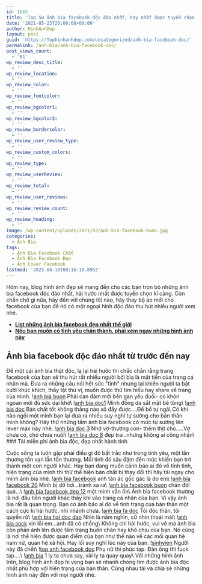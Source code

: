 ```yaml
---
id: 1665
title: 'Top 50 ảnh bìa facebook độc đáo nhất, hay nhất được tuyển chọn 2021'
date: '2021-05-23T20:00:08+00:00'
author: HinhAnhDep
layout: post
guid: 'https://Tophinhanhdep.com/uncategorized/anh-bia-facebook-doc/'
permalink: /anh-bia/anh-bia-facebook-doc/
post_views_count:
  - '61'
wp_review_desc_title:
  - ''
wp_review_location:
  - ''
wp_review_color:
  - ''
wp_review_fontcolor:
  - ''
wp_review_bgcolor1:
  - ''
wp_review_bgcolor2:
  - ''
wp_review_bordercolor:
  - ''
wp_review_user_review_type:
  - ''
wp_review_custom_colors:
  - ''
wp_review_type:
  - ''
wp_review_userReview:
  - ''
wp_review_total:
  - ''
wp_review_user_reviews:
  - ''
wp_review_review_count:
  - ''
wp_review_heading:
  - ''
image: /wp-content/uploads/2021/03/anh-bia-facebook-buon.jpg
categories:
  - Ảnh Bìa
tags:
  - Ảnh Bìa Facebook Chất
  - Ảnh Bìa Facebook Đẹp
  - Ảnh Cover Facebook
lastmod: '2025-04-18T08:16:10.895Z'
---
```

Hôm nay, blog hình ảnh đẹp sẽ mang đến cho các bạn trọn bộ những ảnh bìa facebook độc đáo nhất, hài hước nhất được tuyển chọn kĩ càng. Còn chần chờ gì nữa, hãy đến với chúng tôi nào, hãy thay bộ áo mới cho facebook của bạn để nó có một ngoại hình độc đáo thu hút nhiều người xem nhé.

- **[List những ảnh bìa facebook đẹp nhất thế giới](https://tophinhanhdep.com/anh-bia-dep/anh-bia-facebook-dep/)**
- **[Nều bạn muốn có tình yêu chân thành, phải xem ngay những hình ảnh này](https://tophinhanhdep.com/nhung-cau-noi-hay/nhung-cau-noi-hay-ve-tinh-yeu/)**

## Ảnh bìa facebook độc đáo nhất từ trước đến nay

Để một cái ảnh bìa thật độc, lạ lại hài hước thì chắc chắn rằng trang facebook của bạn sẽ thu hút rất nhiều người bởi bìa là mặt tiền của trang cá nhân mà. Đưa ra những câu nói hết sức "tỉnh" nhưng lại khiến người ta bật cười khúc khích, thấy tật thú vị, muốn được thử tìm hiểu hay share về trang của mình. \![anh bia buon](https://tophinhanhdep.com/wp-content/uploads/2021/03/anh-bia-buon.jpg) Phải can đảm mới bền gan yếu đuối- có khôn ngoan mới đủ sức dại khờ\ \![anh bia doc1](https://tophinhanhdep.com/wp-content/uploads/2021/03/anh-bia-doc1.jpg) Mình đồng da sắt mặt bê tông\ \![anh bia doc](https://tophinhanhdep.com/wp-content/uploads/2021/03/anh-bia-doc-1.jpg) Bản chất tốt không thằng nào xô đẩy được....Để bố tự ngã\ Có khi nào ngồi một mình bạn lại đưa ra nhiều suy nghĩ tự sướng cho bản thân mình không? Hãy thử những tấm ảnh bìa facebook có mức tự sướng lên lever max này nhé. \![anh bia doc 3](https://tophinhanhdep.com/wp-content/uploads/2021/03/anh-bia-doc-3.jpg) Nhớ vợ-thương con- thèm thịt chó.....Vợ chưa có, chó chưa nuôi\ \![anh bia doc 8](https://tophinhanhdep.com/wp-content/uploads/2021/03/anh-bia-doc-8.jpg) đẹp trai..nhưng không ai công nhận\ ### Tải miễn phí ảnh bìa độc, đẹp nhất hành tinh

Cuộc sống ta luôn gặp phải điều gì đó bất trắc như trong tình yêu, một lần thương tổn vạn lần tổn thương. Mối tình đó sâu đậm đến mức khiến bạn trở thành một con người khác. Hay bạn đang muốn cảnh báo ai đó về tính tình, hiện trạng của mình thì thử thể hiện bản chất bị thay đổi thì hãy tải ngay cho mình ảnh bìa nhé. \![anh bia facebook](https://tophinhanhdep.com/wp-content/uploads/2021/03/anh-bia-facebook-2.jpg) anh tàn ác gốc gác là do em\ \![anh bia facebook 20](https://tophinhanhdep.com/wp-content/uploads/2021/03/anh-bia-facebook-20.jpg) Mình bị dở hơi...tránh xa ra\ \![anh bia facebook buon](https://tophinhanhdep.com/wp-content/uploads/2021/03/anh-bia-facebook-buon.jpg) chán đời quá...\ \![anh bia facebook dep 12](https://tophinhanhdep.com/wp-content/uploads/2021/03/anh-bia-facebook-dep-12.jpg) một mình vẫn ổn\ Ảnh bìa facebook thường là nơi đầu tiên người khác thấy khi vào trang cá nhân của bạn. Vì vậy ảnh bìa rất là quan trọng. Bạn có ảnh báo ai đó về tình trạng của bản thân một cách cực kì hài hước, nhí nhảnh chưa. \![anh bia fa doc](https://tophinhanhdep.com/wp-content/uploads/2021/03/anh-bia-fa-doc.jpg) Tôi độc thân, tôi quyến rũ\ \![anh bia hai doc dao](https://tophinhanhdep.com/wp-content/uploads/2021/03/anh-bia-hai-doc-dao.jpg) Nhìn là năm nghìn, cứ nhìn thoải mái\ \![anh bia sock](https://tophinhanhdep.com/wp-content/uploads/2021/03/Anh-bia-Sock.jpg) xin lỗi em...anh đã có chồng\ Không chỉ hài hước, vui vẻ mà ảnh bìa còn phản ánh lên được tâm trạng buồn chán hay khó chịu của bạn. Nó cũng là nơi thể hiện được quan điểm của bạn như thế nào về các mối quan hệ nam nữ, quan hệ xã hội. Hay lối suy nghĩ lúc này của bạn. \![sinhvien](https://tophinhanhdep.com/wp-content/uploads/2021/03/SinhVien.jpg) Người này đã chết\ \![top anh facebook doc](https://tophinhanhdep.com/wp-content/uploads/2021/03/top-anh-bia-facebook-doc.jpg) Phụ nữ thì phức tạp. Đàn ông thì fuck tạp....\ \![anh bia](https://tophinhanhdep.com/wp-content/uploads/2021/03/anh-bia.jpg) 1 ly ta chưa say, vài ly ta quay quay\ Với những hình ảnh trên, blog hình ảnh đẹp hi vọng bạn sẽ nhanh chóng tìm được ảnh bìa độc nhất phù hợp với hiện trạng của bản thân. Cùng nhau tải và chia sẻ những hình ảnh này đến với mọi người nhé.
